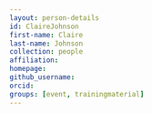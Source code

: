 ```yaml
---
layout: person-details
id: ClaireJohnson
first-name: Claire
last-name: Johnson
collection: people
affiliation:
homepage:
github_username: 
orcid:
groups: [event, trainingmaterial]
---
```


